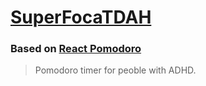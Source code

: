 # [SuperFocaTDAH](http://afonsopacifer.github.io/react-pomodoro/)

### Based on [React Pomodoro](http://afonsopacifer.github.io/react-pomodoro/)

> Pomodoro timer for peoble with ADHD.
